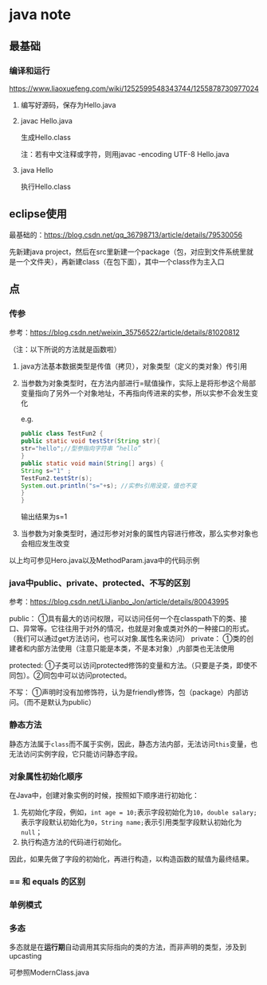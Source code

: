 # java note

## 最基础

### 编译和运行

https://www.liaoxuefeng.com/wiki/1252599548343744/1255878730977024

1. 编写好源码，保存为Hello.java

2. javac Hello.java

   生成Hello.class

   注：若有中文注释或字符，则用javac -encoding UTF-8 Hello.java

3. java Hello

   执行Hello.class

## eclipse使用

最基础的：https://blog.csdn.net/qq_36798713/article/details/79530056

先新建java project，然后在src里新建一个package（包，对应到文件系统里就是一个文件夹），再新建class（在包下面），其中一个class作为主入口

## 点

### 传参

参考：https://blog.csdn.net/weixin_35756522/article/details/81020812

（注：以下所说的方法就是函数啦）

1. java方法基本数据类型是传值（拷贝），对象类型（定义的类对象）传引用

2. 当参数为对象类型时，在方法内部进行=赋值操作，实际上是将形参这个局部变量指向了另外一个对象地址，不再指向传进来的实参，所以实参不会发生变化

   e.g.

   ```java
   public class TestFun2 {  
   public static void testStr(String str){  
   str="hello";//型参指向字符串 “hello”  
   }  
   public static void main(String[] args) {  
   String s="1" ;  
   TestFun2.testStr(s);  
   System.out.println("s="+s); //实参s引用没变，值也不变  
   }  
   }  
   ```

   输出结果为s=1

3. 当参数为对象类型时，通过形参对对象的属性内容进行修改，那么实参对象也会相应发生改变

以上均可参见Hero.java以及MethodParam.java中的代码示例

### java中public、private、protected、不写的区别

参考：https://blog.csdn.net/LiJianbo_Jon/article/details/80043995

public：
①具有最大的访问权限，可以访问任何一个在classpath下的类、接口、异常等。它往往用于对外的情况，也就是对象或类对外的一种接口的形式。（我们可以通过get方法访问，也可以对象.属性名来访问）
private：
①类的创建者和内部方法使用（注意只能是本类，不是本对象）,内部类也无法使用

protected:
①子类可以访问protected修饰的变量和方法。（只要是子类，即使不同包）。②同包中可以访问protected。

不写：
①声明时没有加修饰符，认为是friendly修饰，包（package）内部访问。（而不是默认为public）

### 静态方法

静态方法属于`class`而不属于实例，因此，静态方法内部，无法访问`this`变量，也无法访问实例字段，它只能访问静态字段。

### 对象属性初始化顺序

在Java中，创建对象实例的时候，按照如下顺序进行初始化：

1. 先初始化字段，例如，`int age = 10;`表示字段初始化为`10`，`double salary;`表示字段默认初始化为`0`，`String name;`表示引用类型字段默认初始化为`null`；
2. 执行构造方法的代码进行初始化。

因此，如果先做了字段的初始化，再进行构造，以构造函数的赋值为最终结果。

### == 和 equals 的区别

### 单例模式



### 多态

多态就是在**运行期**自动调用其实际指向的类的方法，而非声明的类型，涉及到upcasting

可参照ModernClass.java

